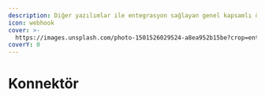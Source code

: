 ```yaml
---
description: Diğer yazılımlar ile entegrasyon sağlayan genel kapsamlı özelliktir.
icon: webhook
cover: >-
  https://images.unsplash.com/photo-1501526029524-a8ea952b15be?crop=entropy&cs=srgb&fm=jpg&ixid=M3wxOTcwMjR8MHwxfHNlYXJjaHw4fHxpbnRlZ3JhdGlvbnxlbnwwfHx8fDE3NDYzOTYxMjV8MA&ixlib=rb-4.0.3&q=85
coverY: 0
---
```


# Konnektör

